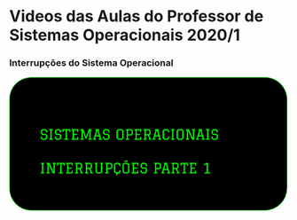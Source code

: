 # Videos das Aulas do Professor de Sistemas Operacionais 2020/1

### Interrupções do Sistema Operacional

[![](images/interrupcoes_1.png)](https://drive.google.com/file/d/1QtYSEUHml0RG0WMKlYTmgDfEHSfUbqoz/view?usp=sharing)
